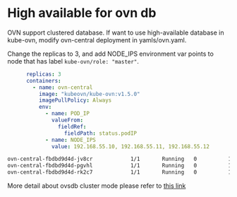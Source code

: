 # High available for ovn db

OVN support clustered database. If want to use high-available database in kube-ovn,
modify ovn-central deployment in yamls/ovn.yaml.

Change the replicas to 3, and add NODE_IPS environment var points to node that has label `kube-ovn/role: "master"`.
```yaml
      replicas: 3
      containers:
        - name: ovn-central
          image: "kubeovn/kube-ovn:v1.5.0"
          imagePullPolicy: Always
          env:
            - name: POD_IP
              valueFrom:
                fieldRef:
                  fieldPath: status.podIP
            - name: NODE_IPS
              value: 192.168.55.10, 192.168.55.11, 192.168.55.12
```

```bash
ovn-central-fbdbd9d4d-jv8cr            1/1       Running   0          19h      # waiting to become a leader
ovn-central-fbdbd9d4d-pgvhl            1/1       Running   0          19h      # waiting to become a leader
ovn-central-fbdbd9d4d-rk2c7            1/1       Running   0          19h      # the leader now
```

More detail about ovsdb cluster mode please refer to [this link](http://docs.openvswitch.org/en/latest/ref/ovsdb.7/#clustered-database-service-model)
